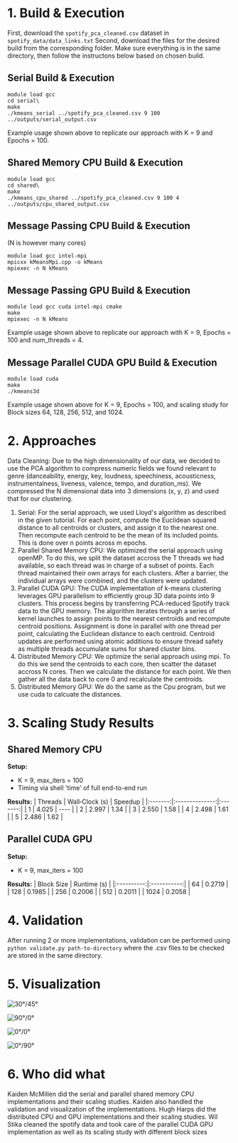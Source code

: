 # 1. Build & Execution
First, download the `spotify_pca_cleaned.csv` dataset in `spotify_data/data_links.txt`
Second, download the files for the desired build from the corresponding folder. Make sure everything is in the same directory, then follow the instructons below based on chosen build.
## Serial Build & Execution
```
module load gcc
cd serial\
make
./kmeans_serial ../spotify_pca_cleaned.csv 9 100 ../outputs/serial_output.csv
```
Example usage shown above to replicate our approach with K = 9 and Epochs = 100.

## Shared Memory CPU Build & Execution

```
module load gcc
cd shared\
make
./kmeans_cpu_shared ../spotify_pca_cleaned.csv 9 100 4 ../outputs/cpu_shared_output.csv
```

## Message Passing CPU Build & Execution

(N is however many cores)
```
module load gcc intel-mpi
mpicxx kMeansMpi.cpp -o kMeans
mpiexec -n N kMeans
```

## Message Passing GPU Build & Execution
```
module load gcc cuda intel-mpi cmake
make
mpiexec -n N kMeans
```
Example usage shown above to replicate our approach with K = 9, Epochs = 100 and num_threads = 4.

## Message Parallel CUDA GPU Build & Execution
```
module load cuda
make
./kmeans3d
```
Example usage shown above for K = 9, Epochs = 100, and scaling study for Block sizes 64, 128, 256, 512, and 1024.

# 2. Approaches
Data Cleaning: Due to the high dimensionality of our data, we decided to use the PCA algorithm to compress numeric fields we found relevant to genre (danceability, energy, key, loudness, speechiness, acousticness, instrumentalness, liveness, valence, tempo, and duration_ms). We compressed the N dimensional data into 3 dimensions (x, y, z) and used that for our clustering.

1. Serial: For the serial approach, we used Lloyd's algorithm as described in the given tutorial. For each point, compute the Euclidean squared distance to all centroids or clusters, and assign it to the nearest one. Then recompute each centroid to be the mean of its included points. This is done over n points across m epochs.
2. Parallel Shared Memory CPU: We optimized the serial approach using openMP. To do this, we split the dataset accross the T threads we had available, so each thread was in charge of a subset of points. Each thread maintained their own arrays for each clusters. After a barrier, the individual arrays were combined, and the clusters were updated.
3. Parallel CUDA GPU:
The CUDA implementation of k-means clustering leverages GPU parallelism to efficiently group 3D data points into 9 clusters. This process begins by transferring PCA-reduced Spotify track data to the GPU memory. The algorithm iterates through a series of kernel launches to assign points to the nearest centroids and recompute centroid positions. Assignment is done in parallel with one thread per point, calculating the Euclidean distance to each centroid. Centroid updates are performed using atomic additions to ensure thread safety as multiple threads accumulate sums for shared cluster bins.
4. Distributed Memory CPU: We optimize the serial approach using mpi. To do this we send the centroids to each core, then scatter the dataset accross N cores. Then we calculate the distance for each point. We then gather all the data back to core 0 and recalculate the centroids. 
5. Distributed Memory GPU: We do the same as the Cpu program, but we use cuda to calcuate the distances. 

# 3. Scaling Study Results

## Shared Memory CPU

**Setup:**
- K = 9, max_iters = 100
- Timing via shell 'time' of full end-to-end run

**Results:**
| Threads | Wall‑Clock (s) | Speedup |
|:-------:|:--------------:|:-------:|
| 1       | 4.025          | ----    |
| 2       | 2.997          | 1.34    |
| 3       | 2.550          | 1.58    |
| 4       | 2.498          | 1.61    |
| 5       | 2.486          | 1.62    |

## Parallel CUDA GPU
**Setup:**
- K = 9, max_iters = 100

**Results:**
| Block Size | Runtime (s) | 
|:----------:|:-----------:|
| 64         | 0.2719      |
| 128        | 0.1985      |
| 256        | 0.2006      |
| 512        | 0.2011      |
| 1024       | 0.2058      |


# 4. Validation
After running 2 or more implementations, validation can be performed using
```python validate.py path-to-directory```
where the .csv files to be checked are stored in the same directory.

# 5. Visualization
  ![30°/45°](visualizations/clusters_e30_a45.png)

  ![90°/0°](visualizations/clusters_e90_a0.png)

  ![0°/0°](visualizations/clusters_e0_a0.png)

  ![0°/90°](visualizations/clusters_e0_a90.png)
# 6. Who did what

Kaiden McMillen did the serial and parallel shared memory CPU implementations and their scaling studies. Kaiden also handled the validation and visualization of the implementations. 
Hugh Harps did the distributed CPU and GPU implementations and their scaling studies. 
Wil Stika cleaned the spotify data and took care of the parallel CUDA GPU implementation as well as its scaling study with different block sizes
